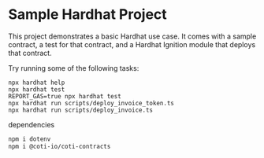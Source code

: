 # Sample Hardhat Project

This project demonstrates a basic Hardhat use case. It comes with a sample contract, a test for that contract, and a Hardhat Ignition module that deploys that contract.

Try running some of the following tasks:

```shell
npx hardhat help
npx hardhat test
REPORT_GAS=true npx hardhat test
npx hardhat run scripts/deploy_invoice_token.ts
npx hardhat run scripts/deploy_invoice.ts

```

dependencies
```bash
npm i dotenv
npm i @coti-io/coti-contracts
```
